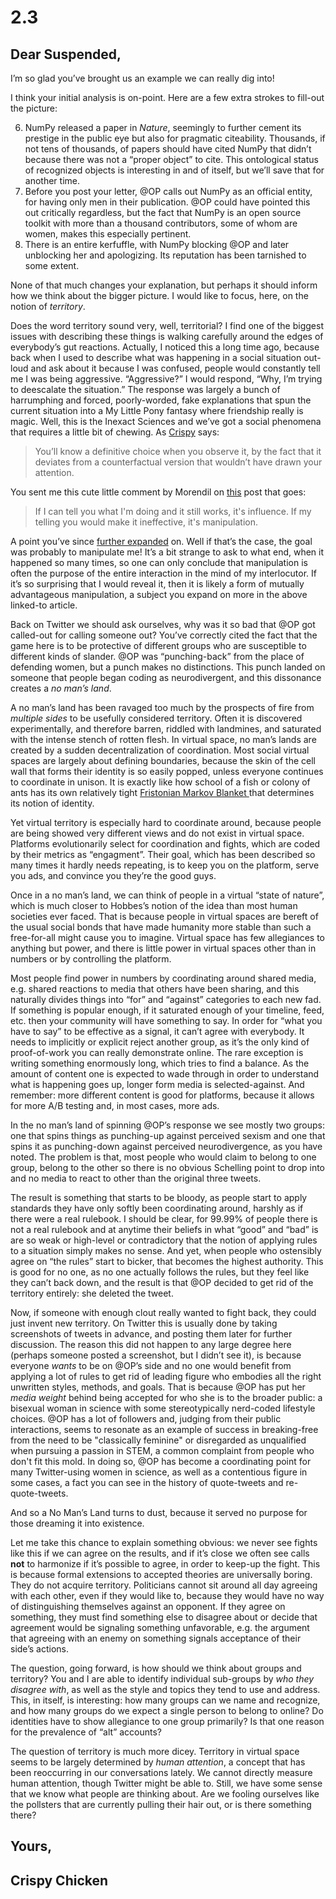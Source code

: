 # 2.3

## Dear Suspended,

I’m so glad you’ve brought us an example we can really dig into!

I think your initial analysis is on-point. Here are a few extra strokes to fill-out the picture:

6.  NumPy released a paper in  _Nature_, seemingly to further cement its prestige in the public eye but also for pragmatic citeability. Thousands, if not tens of thousands, of papers should have cited NumPy that didn’t because there was not a “proper object” to cite. This ontological status of recognized objects is interesting in and of itself, but we’ll save that for another time.
7. Before you post your letter, @OP calls out NumPy as an official entity, for having only men in their publication. @OP could have pointed this out critically regardless, but the fact that NumPy is an open source toolkit  with more than a thousand contributors, some of whom are women, makes this especially pertinent. 
8. There is an entire kerfuffle, with NumPy blocking @OP and later unblocking her and apologizing. Its reputation has been tarnished to some extent.

None of that much changes your explanation, but perhaps it should inform how we think about the bigger picture.  I would like to focus, here, on the notion of _territory_.

Does the word territory sound very, well, territorial? I find one of the biggest issues with describing these things is walking carefully around the edges of everybody’s gut reactions. Actually, I noticed this a long time ago, because back when I used to describe what was happening in a social situation out-loud and ask about it because I was confused, people would constantly tell me I was being aggressive.  “Aggressive?” I  would respond, “Why, I’m trying to deescalate the situation.” The response was largely a bunch of harrumphing and forced, poorly-worded, fake explanations that spun the current situation into a My Little Pony fantasy where friendship really is magic. Well, this is the Inexact Sciences and we’ve got a social phenomena that requires a little bit of chewing. As [Crispy](https://crispychicken.cc/2020/09/21/miscellaneous-musings-on-language/) says: 

> You’ll know a definitive choice when you observe it, by the fact that it deviates from a counterfactual version that wouldn’t have drawn your attention. 

You sent me this cute little comment by Morendil on [this](https://www.lesswrong.com/posts/dbrJZEaacNRjmT238/influence-manipulation) post that goes:
> If I can tell you what I'm doing and it still works, it's influence.
> If my telling you would make it ineffective, it's manipulation.

A point you’ve since [further expanded](https://suspendedreason.com/2020/10/27/economics-thinking/) on. Well if that’s the case, the goal was probably to manipulate me! It’s a bit strange to ask to what end, when it happened so many times, so one can only conclude that manipulation is often the purpose of the entire interaction in the mind of my interlocutor. If it’s so surprising that I would reveal it, then it is likely a form of mutually advantageous manipulation, a subject you expand on more in the above linked-to article.

Back on Twitter we should ask ourselves, why was it so bad that @OP got called-out for calling someone out? You’ve correctly cited the fact that the game here is to be protective of different groups who are susceptible to different kinds of slander. @OP was “punching-back” from the place of defending women, but a punch makes no distinctions. This punch landed on someone that people began coding as neurodivergent, and this dissonance creates a _no man’s land_. 

A no man’s land has been ravaged too much by the prospects of fire from _multiple sides_ to be usefully considered territory. Often it is discovered experimentally, and therefore barren, riddled with landmines, and saturated with the intense stench of rotten flesh. In virtual space, no man’s lands are created by a sudden decentralization of coordination. Most social virtual spaces are largely about defining boundaries, because the skin of the cell wall that forms their identity is so easily popped, unless everyone continues to coordinate in unison. It is exactly like how school of a fish or colony of ants has its own relatively tight [Fristonian Markov Blanket ](https://royalsocietypublishing.org/doi/10.1098/rsif.2017.0792)that determines its notion of identity.

Yet virtual territory is especially hard to coordinate around, because people are being showed very different views and do not exist in virtual space. Platforms evolutionarily select for coordination and fights, which are coded by their metrics as “engagment”. Their goal, which has been described so many times it hardly needs repeating, is to keep you on the platform, serve you ads, and convince you they’re the good guys.

Once in a no man’s land, we can think of people in a virtual “state of nature”, which is much closer to Hobbes’s notion of the idea than most human societies ever faced. That is because people in virtual spaces are bereft of the usual social bonds that have made humanity more stable than such a free-for-all might cause you to imagine. Virtual space has few allegiances to anything but power, and there is little power in virtual spaces other than in numbers or by controlling the platform.

Most people find power in numbers by coordinating around shared media, e.g. shared reactions to media that others have been sharing, and this naturally divides things into “for” and “against” categories to each new fad. If something is popular enough, if it saturated enough of your timeline, feed, etc. then your community will have something to say. In order for “what you have to say” to be effective as a signal, it can’t agree with everybody. It needs to implicitly or explicit reject another group, as it’s the only kind of proof-of-work you can really demonstrate online. The rare exception is writing something enormously long, which tries to find a balance. As the amount of content one is expected to wade through in order to understand what is happening goes up, longer form media is selected-against. And remember: more different content is good for platforms, because it allows for more A/B testing and, in most cases, more ads. 

In the no man’s land of spinning @OP’s response we see mostly two groups: one that spins things as punching-up against perceived sexism and one that spins it as punching-down against perceived neurodivergence, as you have noted. The problem is that, most people who would claim to belong to one group, belong to the other so there is no obvious Schelling point to drop into and no media to react to other than the original three tweets. 

The result is something that starts to be bloody, as people start to apply standards they have only softly been coordinating around, harshly as if there were a real rulebook. I should be clear, for 99.99% of people there is not a real rulebook and at anytime their beliefs in what “good” and “bad” is are so weak or high-level or contradictory that the notion of applying rules to a situation simply makes no sense. And yet, when people who ostensibly agree on “the rules” start to bicker, that becomes the highest authority. This is good for no one, as no one actually follows the rules, but they feel like they can’t back down, and the result is that @OP decided to get rid of the territory entirely: she deleted the tweet. 

Now, if someone with enough clout really wanted to fight back, they could just invent new territory. On Twitter this is usually done by taking screenshots of tweets in advance, and posting them later for further discussion. The reason this did not happen to any large degree here (perhaps someone posted a screenshot, but I didn’t see it), is because everyone _wants_ to be on @OP’s side and no one would benefit from applying a lot of rules to get rid of leading figure who embodies all the right unwritten styles, methods, and goals. That is because @OP has put her _media weight_ behind being accepted for who she is to the broader public: a bisexual woman in science with some stereotypically nerd-coded lifestyle choices. @OP has a lot of followers and, judging from their public interactions, seems to resonate as an example of success in breaking-free from the need to be "classically feminine" or disregarded as unqualified when pursuing a passion in STEM, a common complaint from people who don't fit this mold. In doing so, @OP has become a coordinating point for many Twitter-using women in science, as well as a contentious figure in some cases, a fact you can see in the history of quote-tweets and re-quote-tweets.

And so a No Man’s Land turns to dust, because it served no purpose for those dreaming it into existence.

Let me take this chance to explain something obvious: we never see fights like this if we can agree on the results, and if it’s close we often see calls **not** to harmonize if it’s possible to agree, in order to keep-up the fight. This is because formal extensions to accepted theories are universally boring. They do not acquire territory. Politicians cannot sit around all day agreeing with each other, even if they would like to, because they would have no way of distinguishing themselves against an opponent. If they agree on something, they must find something else to disagree about or decide that agreement would be signaling something unfavorable, e.g. the argument that agreeing with an enemy on something signals acceptance of their side’s actions.

The question, going forward, is how should we think about groups and territory? You and I are able to identify individual sub-groups by _who they disagree with_, as well as the style and topics they tend to use and address. This, in itself, is interesting: how many groups can we name and recognize, and how many groups do we expect a single person to belong to online? Do identities have to show allegiance to one group primarily? Is that one reason for the prevalence of “alt” accounts?

The question of territory is much more dicey. Territory in virtual space seems to be largely determined by _human attention_, a concept that has been reoccurring in our conversations lately. We cannot directly measure human attention, though Twitter might be able to. Still, we have some sense that we know what people are thinking about. Are we fooling ourselves like the pollsters that are currently pulling their hair out, or is there something there?

## Yours,
## Crispy Chicken 
